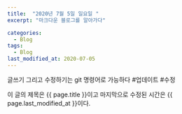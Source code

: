 ```yaml
---
title:  "2020년 7월 5일 일요일 "
excerpt: "마크다운 블로그를 알아가다"

categories:
  - Blog
tags:
  - Blog
last_modified_at: 2020-07-05
---
```


글쓰기 그리고 수정하기는 git 명령어로 가능하다
#업데이트 #수정 

이 글의 제목은 {{ page.title }}이고
마지막으로 수정된 시간은 {{ page.last_modified_at }}이다.